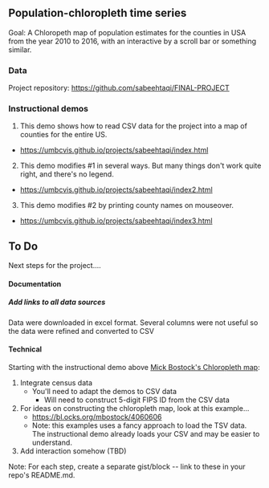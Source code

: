 ## Population-chloropleth time series

Goal: A Chloropeth map of population estimates for the counties in USA from the year 2010 to 2016, with an interactive by a scroll bar or something similar.

### Data

Project repository: https://github.com/sabeehtaqi/FINAL-PROJECT

### Instructional demos

1. This demo shows how to read CSV data for the project into a map of counties for the entire US.

*  https://umbcvis.github.io/projects/sabeehtaqi/index.html

2. This demo modifies #1 in several ways.  But many things don't work quite right, and there's no legend.

*  https://umbcvis.github.io/projects/sabeehtaqi/index2.html

3. This demo modifies #2 by printing county names on mouseover.

*  https://umbcvis.github.io/projects/sabeehtaqi/index3.html


## To Do

Next steps for the project....

#### Documentation

##### Add links to all data sources

Data were downloaded in excel format. Several columns were not useful so the data were refined and converted to CSV

#### Technical

Starting with the instructional demo above [Mick Bostock's Chloropleth map](https://bl.ocks.org/mbostock/4060606):

1. Integrate census data
    * You'll need to adapt the demos to CSV data
        * Will need to construct 5-digit FIPS ID from the CSV data
2. For ideas on constructing the chloropleth map, look at this example...
    * https://bl.ocks.org/mbostock/4060606
    * Note: this examples uses a fancy approach to load the TSV data. The instructional demo already loads your CSV and may be easier to understand.
3. Add interaction somehow (TBD)

Note: For each step, create a separate gist/block -- link to these in your repo's README.md.
